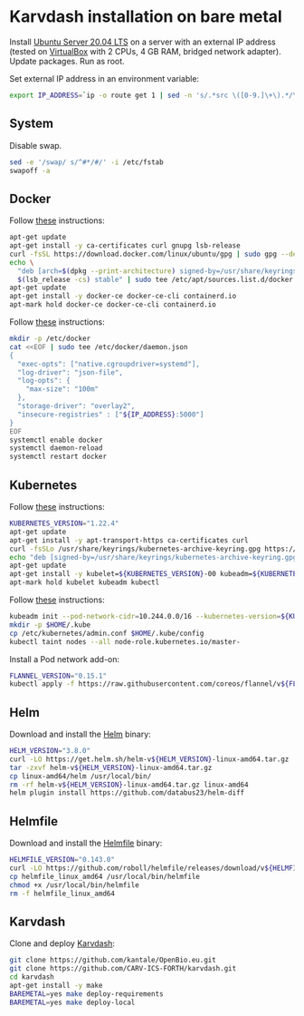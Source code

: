 # Karvdash installation on bare metal

Install [Ubuntu Server 20.04 LTS](https://ubuntu.com/download/server) on a server with an external IP address (tested on [VirtualBox](https://www.virtualbox.org) with 2 CPUs, 4 GB RAM, bridged network adapter). Update packages. Run as root.

Set external IP address in an environment variable:
```bash
export IP_ADDRESS=`ip -o route get 1 | sed -n 's/.*src \([0-9.]\+\).*/\1/p'`
```

## System

Disable swap.

```bash
sed -e '/swap/ s/^#*/#/' -i /etc/fstab
swapoff -a
```

## Docker

Follow [these](https://docs.docker.com/engine/install/ubuntu/) instructions:

```bash
apt-get update
apt-get install -y ca-certificates curl gnupg lsb-release
curl -fsSL https://download.docker.com/linux/ubuntu/gpg | sudo gpg --dearmor -o /usr/share/keyrings/docker-archive-keyring.gpg
echo \
  "deb [arch=$(dpkg --print-architecture) signed-by=/usr/share/keyrings/docker-archive-keyring.gpg] https://download.docker.com/linux/ubuntu \
  $(lsb_release -cs) stable" | sudo tee /etc/apt/sources.list.d/docker.list > /dev/null
apt-get update
apt-get install -y docker-ce docker-ce-cli containerd.io
apt-mark hold docker-ce docker-ce-cli containerd.io
```

Follow [these](https://v1-22.docs.kubernetes.io/docs/setup/production-environment/container-runtimes/#docker) instructions:

```bash
mkdir -p /etc/docker
cat <<EOF | sudo tee /etc/docker/daemon.json
{
  "exec-opts": ["native.cgroupdriver=systemd"],
  "log-driver": "json-file",
  "log-opts": {
    "max-size": "100m"
  },
  "storage-driver": "overlay2",
  "insecure-registries" : ["${IP_ADDRESS}:5000"]
}
EOF
systemctl enable docker
systemctl daemon-reload
systemctl restart docker
```

## Kubernetes

Follow [these](https://v1-22.docs.kubernetes.io/docs/setup/production-environment/tools/kubeadm/install-kubeadm/) instructions:

```bash
KUBERNETES_VERSION="1.22.4"
apt-get update
apt-get install -y apt-transport-https ca-certificates curl
curl -fsSLo /usr/share/keyrings/kubernetes-archive-keyring.gpg https://packages.cloud.google.com/apt/doc/apt-key.gpg
echo "deb [signed-by=/usr/share/keyrings/kubernetes-archive-keyring.gpg] https://apt.kubernetes.io/ kubernetes-xenial main" | sudo tee /etc/apt/sources.list.d/kubernetes.list
apt-get update
apt-get install -y kubelet=${KUBERNETES_VERSION}-00 kubeadm=${KUBERNETES_VERSION}-00 kubectl=${KUBERNETES_VERSION}-00
apt-mark hold kubelet kubeadm kubectl
```

Follow [these](https://v1-22.docs.kubernetes.io/docs/setup/production-environment/tools/kubeadm/create-cluster-kubeadm/) instructions:

```bash
kubeadm init --pod-network-cidr=10.244.0.0/16 --kubernetes-version=${KUBERNETES_VERSION}
mkdir -p $HOME/.kube
cp /etc/kubernetes/admin.conf $HOME/.kube/config
kubectl taint nodes --all node-role.kubernetes.io/master-
```

Install a Pod network add-on:

```bash
FLANNEL_VERSION="0.15.1"
kubectl apply -f https://raw.githubusercontent.com/coreos/flannel/v${FLANNEL_VERSION}/Documentation/kube-flannel.yml
```

## Helm

Download and install the [Helm](https://helm.sh) binary:

```bash
HELM_VERSION="3.8.0"
curl -LO https://get.helm.sh/helm-v${HELM_VERSION}-linux-amd64.tar.gz
tar -zxvf helm-v${HELM_VERSION}-linux-amd64.tar.gz
cp linux-amd64/helm /usr/local/bin/
rm -rf helm-v${HELM_VERSION}-linux-amd64.tar.gz linux-amd64
helm plugin install https://github.com/databus23/helm-diff
```

## Helmfile

Download and install the [Helmfile](https://github.com/roboll/helmfile) binary:

```bash
HELMFILE_VERSION="0.143.0"
curl -LO https://github.com/roboll/helmfile/releases/download/v${HELMFILE_VERSION}/helmfile_linux_amd64
cp helmfile_linux_amd64 /usr/local/bin/helmfile
chmod +x /usr/local/bin/helmfile
rm -f helmfile_linux_amd64
```

## Karvdash

Clone and deploy [Karvdash](https://github.com/CARV-ICS-FORTH/karvdash):

```bash
git clone https://github.com/kantale/OpenBio.eu.git
git clone https://github.com/CARV-ICS-FORTH/karvdash.git
cd karvdash
apt-get install -y make
BAREMETAL=yes make deploy-requirements
BAREMETAL=yes make deploy-local
```

